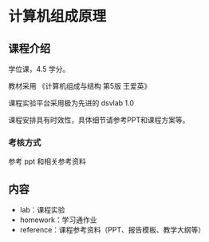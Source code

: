 # 计算机组成原理

## 课程介绍

学位课，4.5 学分。

教材采用 《计算机组成与结构 第5版 王爱英》

课程实验平台采用极为先进的 dsvlab 1.0

课程安排具有时效性，具体细节请参考PPT和课程方案等。

### 考核方式

参考 ppt 和相关参考资料

## 内容

- lab：课程实验
- homework：学习通作业
- reference：课程参考资料（PPT、报告模板、教学大纲等）
